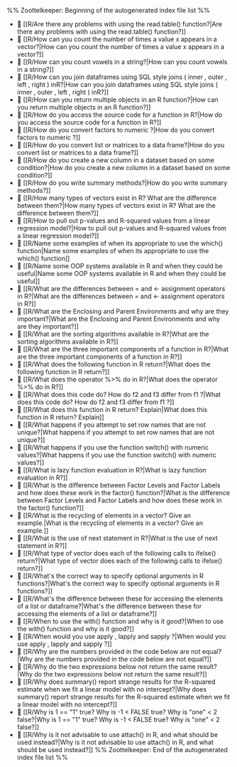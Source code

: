 %% Zoottelkeeper: Beginning of the autogenerated index file list  %%
- 📄 [[R/Are there any problems with using the read.table() function?|Are there any problems with using the read.table() function?]]
- 📄 [[R/How can you count the number of times a value x appears in a vector?|How can you count the number of times a value x appears in a vector?]]
- 📄 [[R/How can you count vowels in a string?|How can you count vowels in a string?]]
- 📄 [[R/How can you join dataframes using SQL style joins ( inner , outer , left , right ) inR?|How can you join dataframes using SQL style joins ( inner , outer , left , right ) inR?]]
- 📄 [[R/How can you return multiple objects in an R function?|How can you return multiple objects in an R function?]]
- 📄 [[R/How do you access the source code for a function in R?|How do you access the source code for a function in R?]]
- 📄 [[R/How do you convert factors to numeric ?|How do you convert factors to numeric ?]]
- 📄 [[R/How do you convert list or matrices to a data frame?|How do you convert list or matrices to a data frame?]]
- 📄 [[R/How do you create a new column in a dataset based on some condition?|How do you create a new column in a dataset based on some condition?]]
- 📄 [[R/How do you write summary methods?|How do you write summary methods?]]
- 📄 [[R/How many types of vectors exist in R? What are the difference between them?|How many types of vectors exist in R? What are the difference between them?]]
- 📄 [[R/How to pull out p-values and R-squared values from a linear regression model?|How to pull out p-values and R-squared values from a linear regression model?]]
- 📄 [[R/Name some examples of when its appropriate to use the which() function|Name some examples of when its appropriate to use the which() function]]
- 📄 [[R/Name some OOP systems available in R and when they could be useful|Name some OOP systems available in R and when they could be useful]]
- 📄 [[R/What are the differences between = and <- assignment operators in R?|What are the differences between = and <- assignment operators in R?]]
- 📄 [[R/What are the Enclosing and Parent Environments and why are they important?|What are the Enclosing and Parent Environments and why are they important?]]
- 📄 [[R/What are the sorting algorithms available in R?|What are the sorting algorithms available in R?]]
- 📄 [[R/What are the three important components of a function in R?|What are the three important components of a function in R?]]
- 📄 [[R/What does the following function in R return?|What does the following function in R return?]]
- 📄 [[R/What does the operator %>% do in R?|What does the operator %>% do in R?]]
- 📄 [[R/What does this code do? How do f2 and f3 differ from f1 ?|What does this code do? How do f2 and f3 differ from f1 ?]]
- 📄 [[R/What does this function in R return? Explain|What does this function in R return? Explain]]
- 📄 [[R/What happens if you attempt to set row names that are not unique?|What happens if you attempt to set row names that are not unique?]]
- 📄 [[R/What happens if you use the function switch() with numeric values?|What happens if you use the function switch() with numeric values?]]
- 📄 [[R/What is lazy function evaluation in R?|What is lazy function evaluation in R?]]
- 📄 [[R/What is the difference between Factor Levels and Factor Labels and how does these work in the factor() function?|What is the difference between Factor Levels and Factor Labels and how does these work in the factor() function?]]
- 📄 [[R/What is the recycling of elements in a vector? Give an example.|What is the recycling of elements in a vector? Give an example.]]
- 📄 [[R/What is the use of next statement in R?|What is the use of next statement in R?]]
- 📄 [[R/What type of vector does each of the following calls to ifelse() return?|What type of vector does each of the following calls to ifelse() return?]]
- 📄 [[R/What's the correct way to specify optional arguments in R functions?|What's the correct way to specify optional arguments in R functions?]]
- 📄 [[R/What's the difference between these for accessing the elements of a list or dataframe?|What's the difference between these for accessing the elements of a list or dataframe?]]
- 📄 [[R/When to use the with() function and why is it good?|When to use the with() function and why is it good?]]
- 📄 [[R/When would you use apply , lapply and sapply ?|When would you use apply , lapply and sapply ?]]
- 📄 [[R/Why are the numbers provided in the code below are not equal?|Why are the numbers provided in the code below are not equal?]]
- 📄 [[R/Why do the two expressions below not return the same result?|Why do the two expressions below not return the same result?]]
- 📄 [[R/Why does summary() report strange results for the R-squared estimate when we fit a linear model with no intercept?|Why does summary() report strange results for the R-squared estimate when we fit a linear model with no intercept?]]
- 📄 [[R/Why is 1 == "1" true? Why is -1 < FALSE true? Why is "one" < 2 false?|Why is 1 == "1" true? Why is -1 < FALSE true? Why is "one" < 2 false?]]
- 📄 [[R/Why is it not advisable to use attach() in R, and what should be used instead?|Why is it not advisable to use attach() in R, and what should be used instead?]]
%% Zoottelkeeper: End of the autogenerated index file list  %%
